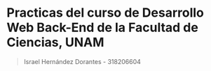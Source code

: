 # Practicas del curso de Desarrollo Web Back-End de la Facultad de Ciencias, UNAM

> Israel Hernández Dorantes - 318206604

